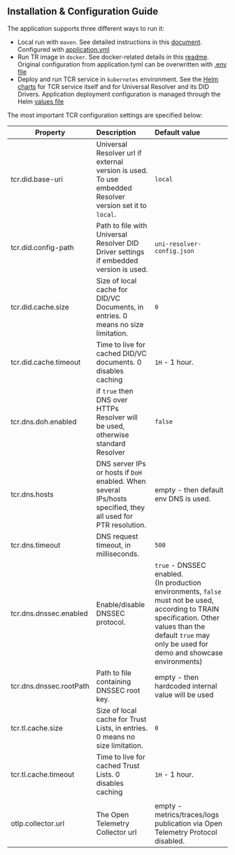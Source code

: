 ## Installation & Configuration Guide

The application supports three different ways to run it:

- Local run with `maven`. See detailed instructions in this [document](../build_proc). Configured with [application.yml](../../service/src/main/resources/application.yml)
- Run TR image in `docker`. See docker-related details in this [readme](../../docker). Original configuration from application.tyml can be overwritten with [.env file](../../docker/.env)
- Deploy and run TCR service in `kubernetes` environment. See the [Helm charts](../../deploy/helm) for TCR service itself and for Universal Resolver and its DID Drivers. Application deployment configuration is managed through the Helm [values file](../../deploy/helm/tcr-service/values.yaml)


The most important TCR configuration settings are specified below: 

| Property                             | Description                                      | Default value                                                 |
|--------------------------------------|:-------------------------------------------------|:--------------------------------------------------------------|
| tcr.did.base-uri                     | Universal Resolver url if external version is used. To use embedded Resolver version set it to `local`. | `local` |
| tcr.did.config-path                  | Path to file with Universal Resolver DID Driver settings if embedded version is used. | `uni-resolver-config.json` |
| tcr.did.cache.size                   | Size of local cache for DID/VC Documents, in entries. 0 means no size limitation. | `0`                          |
| tcr.did.cache.timeout                | Time to live for cached DID/VC documents. 0 disables caching | `1H` - 1 hour.                                    |
| tcr.dns.doh.enabled                  | if `true` then DNS over HTTPs Resolver will be used, otherwise standard Resolver | `false`                        |
| tcr.dns.hosts                        | DNS server IPs or hosts if `DoH` enabled. When several IPs/hosts specified, they all used for PTR resolution. | empty - then default env DNS is used. |
| tcr.dns.timeout                      | DNS request timeout, in milliseconds.            | `500`                                                         |
| tcr.dns.dnssec.enabled               | Enable/disable DNSSEC protocol.                  | `true` - DNSSEC enabled.<BR/>(In production environments, `false` must not be used, according to TRAIN specification. Other values than the default `true` may only be used for demo and showcase environments)                                      |
| tcr.dns.dnssec.rootPath              | Path to file containing DNSSEC root key.         | empty - then hardcoded internal value will be used            |
| tcr.tl.cache.size                    | Size of local cache for Trust Lists, in entries. 0 means no size limitation. | `0`                               |
| tcr.tl.cache.timeout                 | Time to live for cached Trust Lists. 0 disables caching | `1H` - 1 hour.                                         |
|                                      |                                                  |                                                               |
| otlp.collector.url                   | The Open Telemetry Collector url                 | empty - metrics/traces/logs publication via Open Telemetry Protocol disabled. |

